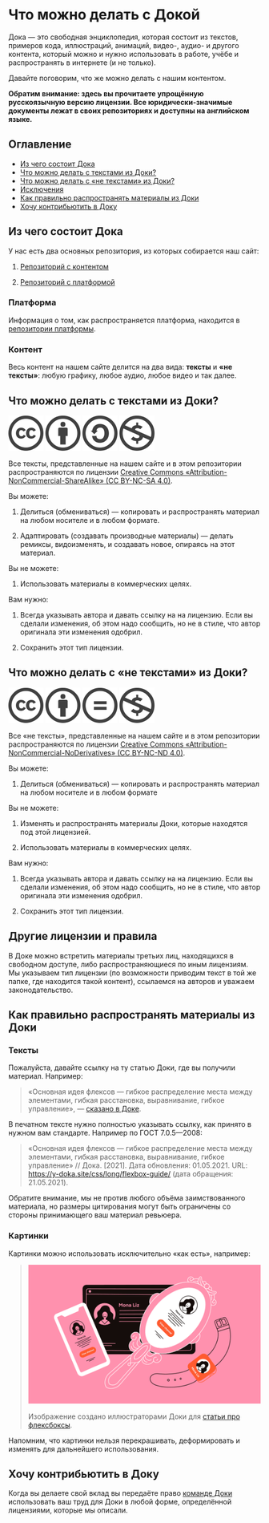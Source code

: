 # Что можно делать с Докой

Дока — это свободная энциклопедия, которая состоит из текстов, примеров кода, иллюстраций, анимаций, видео-, аудио- и другого контента, который можно и нужно использовать в работе, учёбе и распространять в интернете (и не только).

Давайте поговорим, что же можно делать с нашим контентом.

**Обратим внимание: здесь вы прочитаете упрощённую русскоязычную версию лицензии. Все юридически-значимые документы лежат в своих репозиториях и доступны на английском языке.**

## Оглавление

- [Из чего состоит Дока](#из-чего-стостоит-дока)
- [Что можно делать с текстами из Доки?](#что-можно-делать-с-текстами-из-доки)
- [Что можно делать с «не текстами» из Доки?](#что-можно-делать-с-«не-текстами»-из-доки)
- [Исключения](#другие-лицензии-и-правила)
- [Как правильно распространять материалы из Доки](#как-правильно-распространять-материалы-из-доки)
- [Хочу контрибьютить в Доку](#хочу-контрибьютить-в-доку)

## Из чего состоит Дока

У нас есть два основных репозитория, из которых собирается наш сайт:

1. [Репозиторий с контентом](https://github.com/Y-Doka/content)

1. [Репозиторий с платформой](https://github.com/Y-Doka/platform)

### Платформа

Информация о том, как распространяется платформа, находится в [репозитории платформы]((https://github.com/Y-Doka/platform)).

### Контент

Весь контент на нашем сайте делится на два вида: **тексты** и **«не тексты»**: любую графику, любое аудио, любое видео и так далее.

## Что можно делать с текстами из Доки?

![Лицензия Creative Commons](./images/licence/chooser_cc.png)
![Вы должны обеспечить соответствующее указание авторства, предоставить ссылку на лицензию, и обозначить изменения, если таковые были сделаны.](./images/licence/chooser_by.png)
![Если вы перерабатываете, преобразовываете материал или берёте его за основу для производного произведения, вы должны распространять переделанные вами части материала на условиях той же лицензии, в соответствии с которой распространяется оригинал.](./images/licence/chooser_sa.png)
![Вы не вправе использовать этот материал в коммерческих целях.](./images/licence/chooser_nc.png)

Все тексты, представленные на нашем сайте и в этом репозитории распространяются по лицензии [Creative Commons «Attribution-NonCommercial-ShareAlike» (CC BY-NC-SA 4.0)](../LICENCE.md).

Вы можете:

1. Делиться (обмениваться) — копировать и распространять материал на любом носителе и в любом формате.

1. Адаптировать (создавать производные материалы) — делать ремиксы, видоизменять, и создавать новое, опираясь на этот материал.

Вы не можете:

1. Использовать материалы в коммерческих целях.

Вам нужно:

1. Всегда указывать автора и давать ссылку на на лицензию. Если вы сделали изменения, об этом надо сообщить, но не в стиле, что автор оригинала эти изменения одобрил.

1. Сохранить этот тип лицензии.

## Что можно делать с «не текстами» из Доки?

![Лицензия Creative Commons](./images/licence/chooser_cc.png)
![Вы должны обеспечить соответствующее указание авторства, предоставить ссылку на лицензию, и обозначить изменения, если таковые были сделаны.](./images/licence/chooser_by.png)
![Если вы перерабатываете, преобразовываете материал или берёте его за основу для производного произведения, вы не можете распространять измененный материал.](./images/licence/chooser_nd.png)
![Вы не вправе использовать этот материал в коммерческих целях.](./images/licence/chooser_nc.png)

Все «не тексты», представленные на нашем сайте и в этом репозитории распространяются по лицензии [Creative Commons  «Attribution-NonCommercial-NoDerivatives» (CC BY-NC-ND 4.0)](../GRAPHICS-LICENCE.md).

Вы можете:

1. Делиться (обмениваться) — копировать и распространять материал на любом носителе и в любом формате

Вы не можете:

1. Изменять и распространять материалы Доки, которые находятся под этой лицензией.

1. Использовать материалы в коммерческих целях.

Вам нужно:

1. Всегда указывать автора и давать ссылку на на лицензию. Если вы сделали изменения, об этом надо сообщить, но не в стиле, что автор оригинала эти изменения одобрил.

1. Сохранить этот тип лицензии.

## Другие лицензии и правила

В Доке можно встретить материалы третьих лиц, находящихся в свободном доступе, либо распространяющиеся по иным лицензиям. Мы указываем тип лицензии (по возможности приводим текст в той же папке, где находится такой контент), ссылаемся на авторов и уважаем законодательство.

## Как правильно распространять материалы из Доки

### Тексты

Пожалуйста, давайте ссылку на ту статью Доки, где вы получили материал. Например:

> «Основная идея флексов — гибкое распределение места между элементами, гибкая расстановка, выравнивание, гибкое управление», — [сказано в Доке](https://y-doka.site/css/long/flexbox-guide/).

В печатном тексте нужно полностью указывать ссылку, как принято в нужном вам стандарте. Например по ГОСТ 7.0.5—2008:

> «Основная идея флексов — гибкое распределение места между элементами, гибкая расстановка, выравнивание, гибкое управление» // Дока. [2021]. Дата обновления: 01.05.2021. URL: https://y-doka.site/css/long/flexbox-guide/ (дата обращения: 21.05.2021).

Обратите внимание, мы не против любого объёма заимствованного материала, но размеры цитирования могут быть ограничены со стороны принимающего ваш материал ревьюера.

### Картинки

Картинки можно использовать исключительно «как есть», например:

> ![Картинка из статьи про флексбоксы](https://raw.githubusercontent.com/Y-Doka/content/main/css/articles/flexbox-guide/images/cover.png)
>
>Изображение создано иллюстраторами Доки для [статьи про флексбоксы](https://y-doka.site/css/long/flexbox-guide/).

Напомним, что картинки нельзя перекрашивать, деформировать и изменять для дальнейшего использования.

## Хочу контрибьютить в Доку

Когда вы делаете свой вклад вы передаёте право [команде Доки](https://github.com/orgs/Y-Doka/people) использовать ваш труд для Доки в любой форме, определённой лицензиями, которые мы описали.
